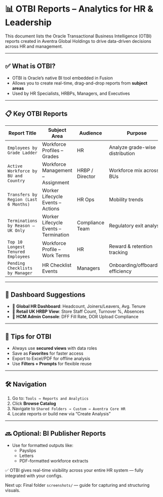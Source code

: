 # 📊 OTBI Reports – Analytics for HR & Leadership

This document lists the Oracle Transactional Business Intelligence (OTBI) reports created in Aventra Global Holdings to drive data-driven decisions across HR and management.

---

## ✅ What is OTBI?

- OTBI is Oracle’s native BI tool embedded in Fusion
- Allows you to create real-time, drag-and-drop reports from **subject areas**
- Used by HR Specialists, HRBPs, Managers, and Executives

---

## 📋 Key OTBI Reports

| Report Title                         | Subject Area                       | Audience            | Purpose                             |
|--------------------------------------|------------------------------------|----------------------|-------------------------------------|
| `Employees by Grade Ladder`          | Workforce Profiles – Grades        | HR                   | Analyze grade-wise distribution     |
| `Active Workforce by BU and Country` | Workforce Management – Assignment  | HRBP / Director      | Workforce mix across BUs            |
| `Transfers by Region (Last 6 Months)`| Worker Lifecycle Events – Actions  | HR Ops               | Mobility trends                     |
| `Terminations by Reason – UK Only`   | Worker Lifecycle Events – Termination | Compliance Team  | Regulatory exit analysis            |
| `Top 10 Longest Tenured Employees`   | Workforce Profile – Work Terms     | HR                   | Reward & retention tracking         |
| `Pending Checklists by Manager`      | HR Checklist Events                | Managers             | Onboarding/offboarding efficiency   |

---

## 📁 Dashboard Suggestions

- 📌 **Global HR Dashboard**: Headcount, Joiners/Leavers, Avg. Tenure
- 📌 **Retail UK HRBP View**: Store Staff Count, Turnover %, Absences
- 📌 **HCM Admin Console**: DFF Fill Rate, DOR Upload Compliance

---

## 📎 Tips for OTBI

- Always use **secured views** with data roles
- Save as **Favorites** for faster access
- Export to Excel/PDF for offline analysis
- Use **Filters + Prompts** for flexible reuse

---

## 🛠️ Navigation

1. Go to: `Tools → Reports and Analytics`
2. Click **Browse Catalog**
3. Navigate to `Shared Folders → Custom → Aventra Core HR`
4. Locate reports or build new via “Create Analysis”

---

## 🔜 Optional: BI Publisher Reports

- Use for formatted outputs like:
  - Payslips
  - Letters
  - PDF-formatted workforce extracts

✅ OTBI gives real-time visibility across your entire HR system — fully integrated with your configs.

Next up: Final folder `screenshots/` — guide for capturing and structuring visuals.
